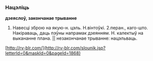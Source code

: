 ### Нацэліць
**дзеяслоў, закончанае трыванне**

1. Навесці зброю на якую-н. цэль. Н.вінтоўкі. 2.перан., каго-што. Накіраваць, даць пэўны напрамак дзеянням. Н. калектыў на выкананне плана. || незакончанае трыванне: нацэльваць.

<a rel="author">[http://rv-blr.com/](http://rv-blr.com/slounik.jsp?letterId=0&maskId=0&pageId=1868)</a>
